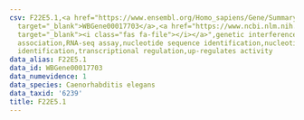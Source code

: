 ```yaml
---
csv: F22E5.1,<a href="https://www.ensembl.org/Homo_sapiens/Gene/Summary?db=core;g=WBGene00017703"
  target="_blank">WBGene00017703</a>,<a href="https://www.ncbi.nlm.nih.gov/pubmed/27496166"
  target="_blank"><i class="fas fa-file"></i></a>",genetic interference,functional
  association,RNA-seq assay,nucleotide sequence identification,nucleotide sequence
  identification,transcriptional regulation,up-regulates activity
data_alias: F22E5.1
data_id: WBGene00017703
data_numevidence: 1
data_species: Caenorhabditis elegans
data_taxid: '6239'
title: F22E5.1
---
```

